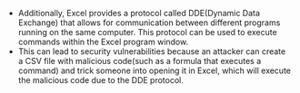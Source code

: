 - Additionally, Excel provides a protocol called DDE(Dynamic Data Exchange) that allows for communication between different programs running on the same computer. This protocol can be used to execute commands within the Excel program window.
- This can lead to security vulnerabilities because an attacker can create a CSV file with malicious code(such as a formula that executes a command) and trick someone into opening it in Excel, which will execute the malicious code due to the DDE protocol. 